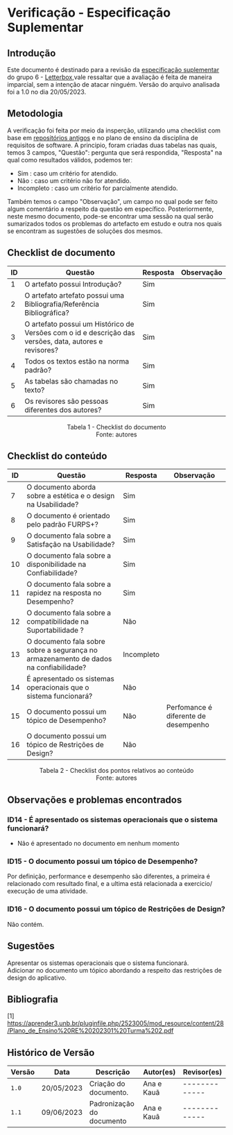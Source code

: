 # Verificação - Especificação Suplementar

## Introdução
Este documento é destinado para a revisão da [especificação suplementar](https://github.com/Requisitos-de-Software/2023.1-Letterboxd/blob/master/docs/Modelagem/espSuplementar.md) do grupo 6 - [Letterbox](https://github.com/Requisitos-de-Software/2023.1-Letterboxd),vale ressaltar que a avaliação é feita de maneira imparcial, sem a intenção de atacar ninguém. Versão do arquivo analisada foi a 1.0 no dia 20/05/2023.

## Metodologia

A verificação foi feita por meio da insperção, utilizando uma checklist com base em [repositórios antigos](https://github.com/Requisitos-de-Software) e no plano de ensino da disciplina de requisitos de software. A principio, foram criadas duas tabelas nas quais, temos 3 campos, "Questão": pergunta que será respondida, "Resposta" na qual como resultados válidos, podemos ter: 

- Sim : caso um critério for atendido.
- Não : caso um critério não for atendido.
- Incompleto : caso um critério for parcialmente atendido.

Também temos o campo "Observação", um campo no qual pode ser feito algum comentário a respeito da questão em específico. Posteriormente, neste mesmo documento, pode-se encontrar uma sessão na qual serão sumarizados todos os problemas do artefacto em estudo e outra nos quais se encontram as sugestões de soluções dos mesmos.

## Checklist de documento
|ID|Questão|Resposta|Observação|
|--|-------|--------|----------|
|1|O artefato possui Introdução?                                                                                |    Sim  |          |
|2|O artefato artefato possui uma Bibliografia/Referência Bibliográfica?                                        |    Sim  |          |
|3|O artefato possui um Histórico de Versões com o id e descrição das versões, data, autores e revisores?       |    Sim  |          |
|4|Todos os textos estão na norma padrão?                                                                       |    Sim  |          |
|5|As tabelas são chamadas no texto?                                                                            |    Sim  |          |
|6|Os revisores são pessoas diferentes dos autores?                                                             |    Sim  |          |

<p align="center"> Tabela 1 - Checklist do documento <br> Fonte: autores </p>

## Checklist do conteúdo
|ID|Questão|Resposta|Observação|
|--|-------|--------|----------|
|7|O documento aborda sobre a estética e o design na Usabilidade?|Sim||
|8|O documento é orientado pelo padrão FURPS+?|Sim||
|9|O documento fala sobre a Satisfação na Usabilidade?|Sim||
|10|O documento fala sobre a disponibilidade na Confiabilidade?|Sim||
|11|O documento fala sobre a rapidez na resposta no Desempenho?|Sim||
|12|O documento fala sobre a compatibilidade na Suportabilidade ?|Não||
|13|O documento fala sobre sobre a segurança no armazenamento de dados na confiabilidade?|Incompleto||
|14|É apresentado os sistemas operacionais que o sistema funcionará?|Não||
|15|O documento possui um tópico de Desempenho?|Não|Perfomance é diferente de desempenho|
|16|O documento possui um tópico de Restrições de Design?|Não||

<p align="center"> Tabela 2 - Checklist dos pontos relativos ao conteúdo <br> Fonte: autores </p>

## Observações e problemas encontrados

### ID14 - É apresentado os sistemas operacionais que o sistema funcionará?
- Não é apresentado no documento em nenhum momento

### ID15 - O documento possui um tópico de Desempenho?
Por definição, performance e desempenho são diferentes, a primeira é relacionado com resultado final, e a ultima está relacionada a exercicio/ execução de uma atividade. 

### ID16 - O documento possui um tópico de Restrições de Design?
Não contém.

## Sugestões
Apresentar os sistemas operacionais que o sistema funcionará.</br>
Adicionar no documento um tópico abordando a respeito das restrições de design do aplicativo.</br>
## Bibliografia
[1] https://aprender3.unb.br/pluginfile.php/2523005/mod_resource/content/28/Plano_de_Ensino%20RE%20202301%20Turma%202.pdf 

## Histórico de Versão

| Versão | Data          | Descrição                          | Autor(es)     |  Revisor(es)  |
| ------ | ------------- | ---------------------------------- | ------------- | ------------- |
| `1.0`  | 20/05/2023    | Criação do documento.              |  Ana e Kauã   | ------------- |
| `1.1`  | 09/06/2023    | Padronização do documento          |  Ana e Kauã   | ------------- |
